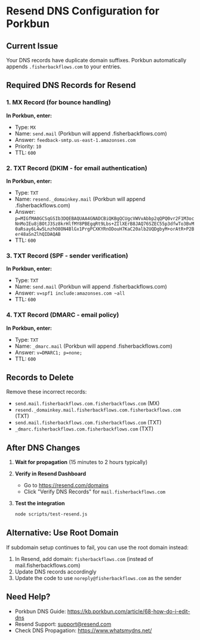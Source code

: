 # Resend DNS Configuration for Porkbun

## Current Issue
Your DNS records have duplicate domain suffixes. Porkbun automatically appends `.fisherbackflows.com` to your entries.

## Required DNS Records for Resend

### 1. MX Record (for bounce handling)
**In Porkbun, enter:**
- Type: `MX`
- Name: `send.mail` (Porkbun will append .fisherbackflows.com)
- Answer: `feedback-smtp.us-east-1.amazonses.com`
- Priority: `10`
- TTL: `600`

### 2. TXT Record (DKIM - for email authentication)
**In Porkbun, enter:**
- Type: `TXT`
- Name: `resend._domainkey.mail` (Porkbun will append .fisherbackflows.com)
- Answer: `p=MIGfMA0GCSqGSIb3DQEBAQUAA4GNADCBiQKBgQCUgcVWVvAbbp2qQPQ0vr2F1M3ocNnMoIEu8jBOtJ3Sz8krHlfMY8PBEgqRt9Lbs+ZIlXErB8JAQ76SZEC55p3dfwTo3BvM0aRsay6L4w5LnzhO8ON4BlGx1PrgPCXKYRnODouH7KaC20alb2UQDgbyM+orAtR+P2Ber48aSnZlhQIDAQAB`
- TTL: `600`

### 3. TXT Record (SPF - sender verification)
**In Porkbun, enter:**
- Type: `TXT`
- Name: `send.mail` (Porkbun will append .fisherbackflows.com)
- Answer: `v=spf1 include:amazonses.com ~all`
- TTL: `600`

### 4. TXT Record (DMARC - email policy)
**In Porkbun, enter:**
- Type: `TXT`
- Name: `_dmarc.mail` (Porkbun will append .fisherbackflows.com)
- Answer: `v=DMARC1; p=none;`
- TTL: `600`

## Records to Delete
Remove these incorrect records:
- `send.mail.fisherbackflows.com.fisherbackflows.com` (MX)
- `resend._domainkey.mail.fisherbackflows.com.fisherbackflows.com` (TXT)
- `send.mail.fisherbackflows.com.fisherbackflows.com` (TXT)
- `_dmarc.fisherbackflows.com.fisherbackflows.com` (TXT)

## After DNS Changes

1. **Wait for propagation** (15 minutes to 2 hours typically)

2. **Verify in Resend Dashboard**
   - Go to https://resend.com/domains
   - Click "Verify DNS Records" for `mail.fisherbackflows.com`

3. **Test the integration**
   ```bash
   node scripts/test-resend.js
   ```

## Alternative: Use Root Domain

If subdomain setup continues to fail, you can use the root domain instead:

1. In Resend, add domain: `fisherbackflows.com` (instead of mail.fisherbackflows.com)
2. Update DNS records accordingly
3. Update the code to use `noreply@fisherbackflows.com` as the sender

## Need Help?

- Porkbun DNS Guide: https://kb.porkbun.com/article/68-how-do-i-edit-dns
- Resend Support: support@resend.com
- Check DNS Propagation: https://www.whatsmydns.net/